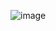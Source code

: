 ![image](https://github.com/Corelol12345/Infraestrutura-Packet-Tracer/assets/76634545/4353cc40-1d3d-499a-86c4-e3371cc884af)
